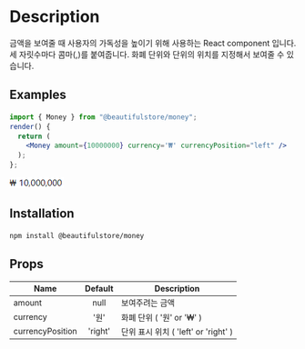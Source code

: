 # Description
금액을 보여줄 때 사용자의 가독성을 높이기 위해 사용하는 React component 입니다. <br/>
세 자릿수마다 콤마(,)를 붙여줍니다.
화폐 단위와 단위의 위치를 지정해서 보여줄 수 있습니다.

## Examples

```jsx
import { Money } from "@beautifulstore/money";
render() {
  return (
    <Money amount={10000000} currency='₩' currencyPosition="left" />
  );
};
```
![img_3.png](img.png)

## Installation

```bash
npm install @beautifulstore/money
```

## Props
|Name|Default|Description|
|------|:---:|---|
|amount|null|보여주려는 금액|
|currency|'원'|화폐 단위 ( '원' or '₩' ) |
|currencyPosition|'right'|단위 표시 위치 ( 'left' or 'right' )|
